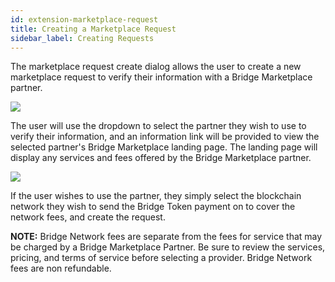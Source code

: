 ```yaml
---
id: extension-marketplace-request
title: Creating a Marketplace Request
sidebar_label: Creating Requests
---
```


The marketplace request create dialog allows the user to create a new marketplace request to verify their information with a Bridge Marketplace partner.  

<img class='centered' src='/doc/img/extension/passport-marketplace-createrequest.jpg'></img>

The user will use the dropdown to select the partner they wish to use to verify their information, and an information link will be provided to view the selected partner's Bridge Marketplace landing page.  The landing page will display any services and fees offered by the Bridge Marketplace partner.

<img class='centered' src='/doc/img/extension/verification/verification_site_pricing.jpg'></img>

If the user wishes to use the partner, they simply select the blockchain network they wish to send the Bridge Token payment on to cover the network fees, and create the request. 

**NOTE:** Bridge Network fees are separate from the fees for service that may be charged by a Bridge Marketplace Partner.  Be sure to review the services, pricing, and terms of service before selecting a provider.  Bridge Network fees are non refundable.

